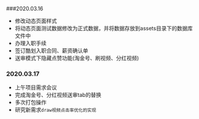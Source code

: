###2020.03.16

- 修改动态页面样式
- 将动态页面测试数据修改为正式数据，并将数据存放到assets目录下的数据库文件中
- 办理入职手续
- 签订酷划入职合同、薪资确认单
- 送审模式下隐藏点赞功能(淘金号、刷视频、分红视频)

### 2020.03.17

- 上午项目需求会议
- 完成淘金号、分红视频送审tab的替换
- 多次打包操作
- 研究新需求`draw视频点击率优化的实现`

